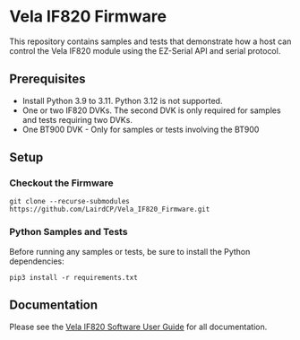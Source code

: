 # Vela IF820 Firmware

This repository contains samples and tests that demonstrate how a host can control the Vela IF820 module using the EZ-Serial API and serial protocol.

## Prerequisites

- Install Python 3.9 to 3.11. Python 3.12 is not supported.
- One or two IF820 DVKs. The second DVK is only required for samples and tests requiring two DVKs.
- One BT900 DVK - Only for samples or tests involving the BT900

## Setup

### Checkout the Firmware

```
git clone --recurse-submodules https://github.com/LairdCP/Vela_IF820_Firmware.git
```

### Python Samples and Tests

Before running any samples or tests, be sure to install the Python dependencies:

```
pip3 install -r requirements.txt
```

## Documentation

Please see the [Vela IF820 Software User Guide](https://lairdcp.github.io/guides/vela_if820_user_guide/latest.html) for all documentation.
